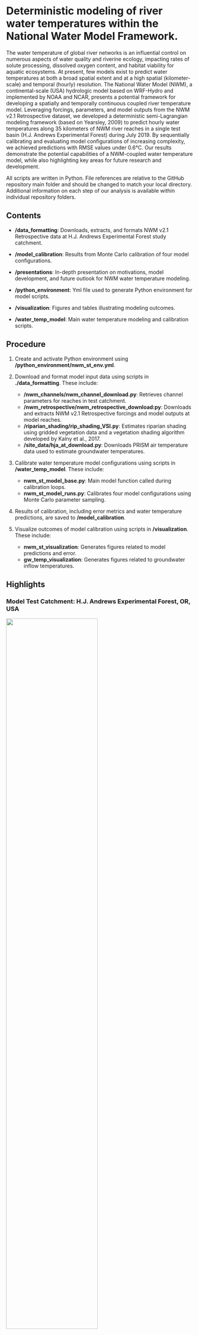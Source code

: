 # Deterministic modeling of river water temperatures within the National Water Model Framework.

The water temperature of global river networks is an influential control on numerous aspects of water quality and riverine ecology, impacting rates of solute processing, dissolved oxygen content, and habitat viability for aquatic ecosystems. At present, few models exist to predict water temperatures at both a broad spatial extent and at a high spatial (kilometer-scale) and temporal (hourly) resolution. The National Water Model (NWM), a continental-scale (USA) hydrologic model based on WRF-Hydro and implemented by NOAA and NCAR, presents a potential framework for developing a spatially and temporally continuous coupled river temperature model. Leveraging forcings, parameters, and model outputs from the NWM v2.1 Retrospective dataset, we developed a deterministic semi-Lagrangian modeling framework (based on Yearsley, 2009) to predict hourly water temperatures along 35 kilometers of NWM river reaches in a single test basin (H.J. Andrews Experimental Forest) during July 2019. By sequentially calibrating and evaluating model configurations of increasing complexity, we achieved predictions with RMSE values under 0.6&deg;C. Our results demonstrate the potential capabilities of a NWM-coupled water temperature model, while also highlighting key areas for future research and development.

All scripts are written in Python. File references are relative to the GitHub repository main folder and should be changed to match your local directory. Additional information on each step of our analysis is available within individual repository folders.

## Contents

-   **/data_formatting**: Downloads, extracts, and formats NWM v2.1 Retrospective data at H.J. Andrews Experimental Forest study catchment.

-   **/model_calibration**: Results from Monte Carlo calibration of four model configurations.

-   **/presentations**: In-depth presentation on motivations, model development, and future outlook for NWM water temperature modeling.

-   **/python_environment**: Yml file used to generate Python environment for model scripts.

-   **/visualization**: Figures and tables illustrating modeling outcomes.

-   **/water_temp_model**: Main water temperature modeling and calibration scripts.


## Procedure

1.  Create and activate Python environment using **/python_environment/nwm_st_env.yml**.

2.  Download and format model input data using scripts in **./data_formatting**. These include:
    -   **/nwm_channels/nwm_channel_download.py**: Retrieves channel parameters for reaches in test catchment.
    -   **/nwm_retrospective/nwm_retrospective_download:py**: Downloads and extracts NWM v2.1 Retrospective forcings and model outputs at model reaches.
    -   **/riparian_shading/rip_shading_VSI.py**: Estimates riparian shading using gridded vegetation data and a vegetation shading algorithm developed by Kalny et al., 2017.
    -   **/site_data/hja_at_download.py**: Downloads PRISM air temperature data used to estimate groundwater temperatures.
    
3.  Calibrate water temperature model configurations using scripts in **/water_temp_model**. These include:
    -   **nwm_st_model_base.py**: Main model function called during calibration loops.
    -   **nwm_st_model_runs.py**: Calibrates four model configurations using Monte Carlo parameter sampling.
    
4.  Results of calibration, including error metrics and water temperature predictions, are saved to **/model_calibration**.

5.  Visualize outcomes of model calibration using scripts in **/visualization**. These include:
    -   **nwm_st_visualization**: Generates figures related to model predictions and error.
    -   **gw_temp_visualization**: Generates figures related to groundwater inflow temperatures.
    

## Highlights

### Model Test Catchment: H.J. Andrews Experimental Forest, OR, USA

<img src="visualization/figures/figure1/figure1.png" width="70%" height="70%">

**Figure 1.** Location of water temperature gages (‘Headwater’: GSMACK, ‘Outlet’: GSLOOK) with the H.J. Andrews Experimental Forest watershed in relation to channels identified by the National Water Model.

<br/>

### Modeled Heat Fluxes and Associated NWM Inputs

<img src="visualization/figures/figure2/figure2.png" width="80%" height="80%">

**Figure 2.** Primary atmospheric, radiative, and hydrologic heat fluxes represented in the water temperature model. Model data sources fall into four broad categories: NWM gridded forcings, NWM model outputs, NWM channel route link files, and external data unconstrained by the NWM. The color and shape of symbology indicates how each variable contributes to calculated heat fluxes in the model.
 
<br/>
 
### Estimating Groundwater Inflow Temperatures

<img src="visualization/figures/figure3/figure3.png" width="80%" height="80%">

**Figure 3.** Estimated groundwater inflow temperatures for (a) WY2019 and (b) July 2019 study period at the headwaters of Mack Creek for a range of *C<sub>AT-GW<sub>* (air temperature scaling coefficient) values. Values of *C<sub>AT-GW<sub>*, closer to 0 represent relatively deeper sourcing depths while values of *C<sub>AT-GW<sub>* closer to 1 represent relatively shallower sourcing depths.
 
 <br/>
 
### Prediction Quality of Model Configurations

<img src="visualization/figures/figure4/figure4.png" width="60%" height="60%">

**Figure 4.** Simulated water temperature RMSE at headwater (Mack Creek) and outlet (Lookout Creek) gages for 5,000 Monte Carlo calibration runs of each model configuration (gray). Top 50 (1st percentile) runs of each model configuration, ranked by weighted RMSE (weighted headwater (25%) and outlet (75%) RMSE), are highlighted.

<br/>

### Model Performance Across Error Metrics

<img src="visualization/figures/figure5/figure5.png" width="40%" height="40%">

**Figure 5.** Performance of four model configurations at the headwater (Mack Creek) and outlet (Lookout Creek) gages, evaluated across three metrics of model error (RMSE: root mean square error; DMax: daily maxima error; DMin: daily minima error). Error metrics calculated using top 50 runs (1st percentile) ranked by weighted headwater and outlet RMSE for each configuration.

<br/>

### Water Temperature Prediction Envelopes at Headwater Gage

<img src="visualization/figures/figure6/figure6.png" width="50%" height="50%">

**Figure 6.** Observed headwater temperatures (black) and 5/95th confidence envelope of water temperature predictions at the headwater gage across model configurations M1, M2, M3, and M4 for the top 50 runs (1st percentile) ranked by weighted headwater and outlet RMSE.

<br/>

### Water Temperature Prediction Envelopes at Outlet Gage

<img src="visualization/figures/figure7/figure7.png" width="50%" height="50%">

**Figure 7.** Observed headwater temperatures (black) and 5/95th confidence envelope of water temperature predictions at the outlet gage across model configurations M1, M2, M3, and M4 for the top 50 runs (1st percentile) ranked by weighted headwater and outlet RMSE.

<br/>

### Water Temperature Model Configurations

<img src="visualization/tables/table1/table1.png" width="70%" height="70%">

**Table 1.** Water temperature model formulations, tuned parameters, and number of parameters.

<br/>

### Calibrated Parameter Definitions and Ranges

<img src="visualization/tables/table2/table2.png" width="55%" height="55%">

**Table 2.** Definitions and ranges of parameters used in Monte Carlo tuning of models M1-M4.

<br/>

### Optimal Parameter Values for Calibrated Runs

<img src="visualization/tables/table3/table3.png" width="50%" height="50%">

**Table 3.** Optimal mean parameter values for top 50 runs of each model (M1-M4).

<br/>
